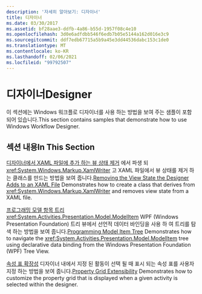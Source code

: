 ```yaml
---
description: '자세히 알아보기: 디자이너'
title: 디자이너
ms.date: 03/30/2017
ms.assetid: bf28aae3-ddfb-4a86-b55d-1957f08c4e10
ms.openlocfilehash: 3d0e6adfdbb546f6edb7b05e5144a162d016e3c9
ms.sourcegitcommit: ddf7edb67715a5b9a45e3dd44536dabc153c1de0
ms.translationtype: MT
ms.contentlocale: ko-KR
ms.lasthandoff: 02/06/2021
ms.locfileid: "99792507"
---
```

# <a name="designer"></a><span data-ttu-id="2d922-103">디자이너</span><span class="sxs-lookup"><span data-stu-id="2d922-103">Designer</span></span>

<span data-ttu-id="2d922-104">이 섹션에는 Windows 워크플로 디자이너를 사용 하는 방법을 보여 주는 샘플이 포함 되어 있습니다.</span><span class="sxs-lookup"><span data-stu-id="2d922-104">This section contains samples that demonstrate how to use Windows Workflow Designer.</span></span>

## <a name="in-this-section"></a><span data-ttu-id="2d922-105">섹션 내용</span><span class="sxs-lookup"><span data-stu-id="2d922-105">In This Section</span></span>

 <span data-ttu-id="2d922-106">[디자이너에서 XAML 파일에 추가 하는 뷰 상태 제거](removing-the-view-state-the-designer-adds-to-an-xaml-file.md) 에서 파생 되 <xref:System.Windows.Markup.XamlWriter> 고 XAML 파일에서 뷰 상태를 제거 하는 클래스를 만드는 방법을 보여 줍니다.</span><span class="sxs-lookup"><span data-stu-id="2d922-106">[Removing the View State the Designer Adds to an XAML File](removing-the-view-state-the-designer-adds-to-an-xaml-file.md) Demonstrates how to create a class that derives from <xref:System.Windows.Markup.XamlWriter> and removes view state from a XAML file.</span></span>

 <span data-ttu-id="2d922-107">[프로그래밍 모델 항목 트리](programming-model-item-tree.md) <xref:System.Activities.Presentation.Model.ModelItem> WPF (Windows Presentation Foundation) 트리 뷰에서 선언적 데이터 바인딩을 사용 하 여 트리를 탐색 하는 방법을 보여 줍니다.</span><span class="sxs-lookup"><span data-stu-id="2d922-107">[Programming Model Item Tree](programming-model-item-tree.md) Demonstrates how to navigate the <xref:System.Activities.Presentation.Model.ModelItem> tree using declarative data binding from the Windows Presentation Foundation (WPF) Tree View.</span></span>

 <span data-ttu-id="2d922-108">[속성 표 확장성](property-grid-extensibility.md) 디자이너 내에서 지정 된 활동이 선택 될 때 표시 되는 속성 표를 사용자 지정 하는 방법을 보여 줍니다.</span><span class="sxs-lookup"><span data-stu-id="2d922-108">[Property Grid Extensibility](property-grid-extensibility.md) Demonstrates how to customize the property grid that is displayed when a given activity is selected within the designer.</span></span>
